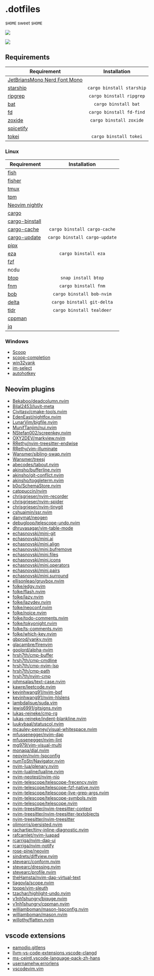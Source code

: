 # .dotfiles

`$HOME` sweet `$HOME`

![](https://github.com/v1nh1shungry/.dotfiles/assets/98312435/5031f191-58a9-4571-b5ae-0ca31c8e0060)

![](https://github.com/v1nh1shungry/.dotfiles/assets/98312435/f010d957-02d8-48ef-856b-ea4a95056e97)

## Requirements

| Requirement                                                             |        Installation       |
|-------------------------------------------------------------------------|:-------------------------:|
| [JetBriansMono Nerd Font Mono](https://github.com/ryanoasis/nerd-fonts) |                           |
| [starship](https://github.com/starship/starship)                        | `cargo binstall starship` |
| [ripgrep](https://github.com/BurntSushi/ripgrep)                        |  `cargo binstall ripgrep` |
| [bat](https://github.com/sharkdp/bat)                                   |    `cargo binstall bat`   |
| [fd](https://github.com/sharkdp/fd)                                     |  `cargo binstall fd-find` |
| [zoxide](https://github.com/ajeetdsouza/zoxide)                         |  `cargo binstall zoxide`  |
| [spicetify](https://spicetify.app/)                                     |                           |
| [tokei](https://github.com/XAMPPRocky/tokei)                            |   `cargo binstall tokei`  |

### Linux

| Requirement                                                    |          Installation         |
|----------------------------------------------------------------|:-----------------------------:|
| [fish](https://fishshell.com)                                  |                               |
| [fisher](https://github.com/jorgebucaran/fisher)               |                               |
| [tmux](https://github.com/tmux/tmux)                           |                               |
| [tpm](https://github.com/tmux-plugins/tpm)                     |                               |
| [Neovim nightly](https://github.com/neovim/neovim)             |                               |
| [cargo](https://www.rust-lang.org/)                            |                               |
| [cargo-binstall](https://github.com/cargo-bins/cargo-binstall) |                               |
| [cargo-cache](https://github.com/matthiaskrgr/cargo-cache)     |  `cargo binstall cargo-cache` |
| [cargo-update](https://github.com/nabijaczleweli/cargo-update) | `cargo binstall cargo-update` |
| [pipx](https://pipx.pypa.io/stable/)                           |                               |
| [eza](https://github.com/eza-community/eza)                    |      `cargo binstall eza`     |
| [fzf](https://github.com/junegunn/fzf)                         |                               |
| ncdu                                                           |                               |
| [btop](https://github.com/aristocratos/btop)                   |      `snap install btop`      |
| [fnm](https://github.com/Schniz/fnm)                           |      `cargo binstall fnm`     |
| [bob](https://github.com/MordechaiHadad/bob)                   |   `cargo binstall bob-nvim`   |
| [delta](https://github.com/dandavison/delta)                   |   `cargo binstall git-delta`  |
| [tldr](https://github.com/dbrgn/tealdeer)                      |   `cargo binstall tealdeer`   |
| [cppman](https://github.com/aitjcize/cppman)                   |                               |
| [jq](https://github.com/jqlang/jq)                             |                               |

### Windows

* [Scoop](https://github.com/ScoopInstaller/Scoop)
* [scoop-completion](https://github.com/Moeologist/scoop-completion)
* [win32yank](https://github.com/equalsraf/win32yank)
* [im-select](https://github.com/daipeihust/im-select)
* [autohotkey](https://www.autohotkey.com/)
<!-- Neovim plugins -->
## Neovim plugins
* [Bekaboo/deadcolumn.nvim](https://github.com/Bekaboo/deadcolumn.nvim.git)
* [Bilal2453/luvit-meta](https://github.com/Bilal2453/luvit-meta.git)
* [Civitasv/cmake-tools.nvim](https://github.com/Civitasv/cmake-tools.nvim.git)
* [EdenEast/nightfox.nvim](https://github.com/EdenEast/nightfox.nvim.git)
* [LunarVim/bigfile.nvim](https://github.com/LunarVim/bigfile.nvim.git)
* [MunifTanjim/nui.nvim](https://github.com/MunifTanjim/nui.nvim.git)
* [NStefan002/screenkey.nvim](https://github.com/NStefan002/screenkey.nvim.git)
* [OXY2DEV/markview.nvim](https://github.com/OXY2DEV/markview.nvim.git)
* [RRethy/nvim-treesitter-endwise](https://github.com/RRethy/nvim-treesitter-endwise.git)
* [RRethy/vim-illuminate](https://github.com/RRethy/vim-illuminate.git)
* [Wansmer/sibling-swap.nvim](https://github.com/Wansmer/sibling-swap.nvim.git)
* [Wansmer/treesj](https://github.com/Wansmer/treesj.git)
* [abecodes/tabout.nvim](https://github.com/abecodes/tabout.nvim.git)
* [akinsho/bufferline.nvim](https://github.com/akinsho/bufferline.nvim.git)
* [akinsho/git-conflict.nvim](https://github.com/akinsho/git-conflict.nvim.git)
* [akinsho/toggleterm.nvim](https://github.com/akinsho/toggleterm.nvim.git)
* [b0o/SchemaStore.nvim](https://github.com/b0o/SchemaStore.nvim.git)
* [catppuccin/nvim](https://github.com/catppuccin/nvim.git)
* [chrisgrieser/nvim-recorder](https://github.com/chrisgrieser/nvim-recorder.git)
* [chrisgrieser/nvim-spider](https://github.com/chrisgrieser/nvim-spider.git)
* [chrisgrieser/nvim-tinygit](https://github.com/chrisgrieser/nvim-tinygit.git)
* [cshuaimin/ssr.nvim](https://github.com/cshuaimin/ssr.nvim.git)
* [danymat/neogen](https://github.com/danymat/neogen.git)
* [debugloop/telescope-undo.nvim](https://github.com/debugloop/telescope-undo.nvim.git)
* [dhruvasagar/vim-table-mode](https://github.com/dhruvasagar/vim-table-mode.git)
* [echasnovski/mini-git](https://github.com/echasnovski/mini-git.git)
* [echasnovski/mini.ai](https://github.com/echasnovski/mini.ai.git)
* [echasnovski/mini.align](https://github.com/echasnovski/mini.align.git)
* [echasnovski/mini.bufremove](https://github.com/echasnovski/mini.bufremove.git)
* [echasnovski/mini.files](https://github.com/echasnovski/mini.files.git)
* [echasnovski/mini.icons](https://github.com/echasnovski/mini.icons.git)
* [echasnovski/mini.operators](https://github.com/echasnovski/mini.operators.git)
* [echasnovski/mini.pairs](https://github.com/echasnovski/mini.pairs.git)
* [echasnovski/mini.surround](https://github.com/echasnovski/mini.surround.git)
* [ellisonleao/gruvbox.nvim](https://github.com/ellisonleao/gruvbox.nvim.git)
* [folke/edgy.nvim](https://github.com/folke/edgy.nvim.git)
* [folke/flash.nvim](https://github.com/folke/flash.nvim.git)
* [folke/lazy.nvim](https://github.com/folke/lazy.nvim.git)
* [folke/lazydev.nvim](https://github.com/folke/lazydev.nvim.git)
* [folke/neoconf.nvim](https://github.com/folke/neoconf.nvim.git)
* [folke/noice.nvim](https://github.com/folke/noice.nvim.git)
* [folke/todo-comments.nvim](https://github.com/folke/todo-comments.nvim.git)
* [folke/tokyonight.nvim](https://github.com/folke/tokyonight.nvim.git)
* [folke/ts-comments.nvim](https://github.com/folke/ts-comments.nvim.git)
* [folke/which-key.nvim](https://github.com/folke/which-key.nvim.git)
* [gbprod/yanky.nvim](https://github.com/gbprod/yanky.nvim.git)
* [glacambre/firenvim](https://github.com/glacambre/firenvim.git)
* [goolord/alpha-nvim](https://github.com/goolord/alpha-nvim.git)
* [hrsh7th/cmp-buffer](https://github.com/hrsh7th/cmp-buffer.git)
* [hrsh7th/cmp-cmdline](https://github.com/hrsh7th/cmp-cmdline.git)
* [hrsh7th/cmp-nvim-lsp](https://github.com/hrsh7th/cmp-nvim-lsp.git)
* [hrsh7th/cmp-path](https://github.com/hrsh7th/cmp-path.git)
* [hrsh7th/nvim-cmp](https://github.com/hrsh7th/nvim-cmp.git)
* [johmsalas/text-case.nvim](https://github.com/johmsalas/text-case.nvim.git)
* [kawre/leetcode.nvim](https://github.com/kawre/leetcode.nvim.git)
* [kevinhwang91/nvim-bqf](https://github.com/kevinhwang91/nvim-bqf.git)
* [kevinhwang91/nvim-hlslens](https://github.com/kevinhwang91/nvim-hlslens.git)
* [lambdalisue/suda.vim](https://github.com/lambdalisue/suda.vim.git)
* [lewis6991/gitsigns.nvim](https://github.com/lewis6991/gitsigns.nvim.git)
* [lukas-reineke/cmp-rg](https://github.com/lukas-reineke/cmp-rg.git)
* [lukas-reineke/indent-blankline.nvim](https://github.com/lukas-reineke/indent-blankline.nvim.git)
* [luukvbaal/statuscol.nvim](https://github.com/luukvbaal/statuscol.nvim.git)
* [mcauley-penney/visual-whitespace.nvim](https://github.com/mcauley-penney/visual-whitespace.nvim.git)
* [mfussenegger/nvim-dap](https://github.com/mfussenegger/nvim-dap.git)
* [mfussenegger/nvim-lint](https://github.com/mfussenegger/nvim-lint.git)
* [mg979/vim-visual-multi](https://github.com/mg979/vim-visual-multi.git)
* [monaqa/dial.nvim](https://github.com/monaqa/dial.nvim.git)
* [neovim/nvim-lspconfig](https://github.com/neovim/nvim-lspconfig.git)
* [numToStr/Navigator.nvim](https://github.com/numToStr/Navigator.nvim.git)
* [nvim-lua/plenary.nvim](https://github.com/nvim-lua/plenary.nvim.git)
* [nvim-lualine/lualine.nvim](https://github.com/nvim-lualine/lualine.nvim.git)
* [nvim-neotest/nvim-nio](https://github.com/nvim-neotest/nvim-nio.git)
* [nvim-telescope/telescope-frecency.nvim](https://github.com/nvim-telescope/telescope-frecency.nvim.git)
* [nvim-telescope/telescope-fzf-native.nvim](https://github.com/nvim-telescope/telescope-fzf-native.nvim.git)
* [nvim-telescope/telescope-live-grep-args.nvim](https://github.com/nvim-telescope/telescope-live-grep-args.nvim.git)
* [nvim-telescope/telescope-symbols.nvim](https://github.com/nvim-telescope/telescope-symbols.nvim.git)
* [nvim-telescope/telescope.nvim](https://github.com/nvim-telescope/telescope.nvim.git)
* [nvim-treesitter/nvim-treesitter-context](https://github.com/nvim-treesitter/nvim-treesitter-context.git)
* [nvim-treesitter/nvim-treesitter-textobjects](https://github.com/nvim-treesitter/nvim-treesitter-textobjects.git)
* [nvim-treesitter/nvim-treesitter](https://github.com/nvim-treesitter/nvim-treesitter.git)
* [olimorris/persisted.nvim](https://github.com/olimorris/persisted.nvim.git)
* [rachartier/tiny-inline-diagnostic.nvim](https://github.com/rachartier/tiny-inline-diagnostic.nvim.git)
* [rafcamlet/nvim-luapad](https://github.com/rafcamlet/nvim-luapad.git)
* [rcarriga/nvim-dap-ui](https://github.com/rcarriga/nvim-dap-ui.git)
* [rcarriga/nvim-notify](https://github.com/rcarriga/nvim-notify.git)
* [rose-pine/neovim](https://github.com/rose-pine/neovim.git)
* [sindrets/diffview.nvim](https://github.com/sindrets/diffview.nvim.git)
* [stevearc/conform.nvim](https://github.com/stevearc/conform.nvim.git)
* [stevearc/dressing.nvim](https://github.com/stevearc/dressing.nvim.git)
* [stevearc/profile.nvim](https://github.com/stevearc/profile.nvim.git)
* [theHamsta/nvim-dap-virtual-text](https://github.com/theHamsta/nvim-dap-virtual-text.git)
* [tiagovla/scope.nvim](https://github.com/tiagovla/scope.nvim.git)
* [tpope/vim-sleuth](https://github.com/tpope/vim-sleuth.git)
* [tzachar/highlight-undo.nvim](https://github.com/tzachar/highlight-undo.nvim.git)
* [v1nh1shungry/biquge.nvim](https://github.com/v1nh1shungry/biquge.nvim.git)
* [v1nh1shungry/cppman.nvim](https://github.com/v1nh1shungry/cppman.nvim.git)
* [williamboman/mason-lspconfig.nvim](https://github.com/williamboman/mason-lspconfig.nvim.git)
* [williamboman/mason.nvim](https://github.com/williamboman/mason.nvim.git)
* [willothy/flatten.nvim](https://github.com/willothy/flatten.nvim.git)
<!-- Neovim plugins -->
<!-- vscode extensions -->
## vscode extensions
* [eamodio.gitlens](https://marketplace.visualstudio.com/items?itemName=eamodio.gitlens)
* [llvm-vs-code-extensions.vscode-clangd](https://marketplace.visualstudio.com/items?itemName=llvm-vs-code-extensions.vscode-clangd)
* [ms-ceintl.vscode-language-pack-zh-hans](https://marketplace.visualstudio.com/items?itemName=ms-ceintl.vscode-language-pack-zh-hans)
* [usernamehw.errorlens](https://marketplace.visualstudio.com/items?itemName=usernamehw.errorlens)
* [vscodevim.vim](https://marketplace.visualstudio.com/items?itemName=vscodevim.vim)
<!-- vscode extensions -->
